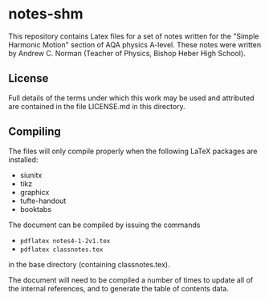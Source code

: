 notes-shm
=========

This repository contains Latex files for a set of notes written 
for the "Simple Harmonic Motion" section of AQA physics A-level.
These notes were written by Andrew C. Norman (Teacher of Physics, 
Bishop Heber High School).

License
-------

Full details of the terms under which this work may be used and 
attributed are contained in the file LICENSE.md in this 
directory.

Compiling
---------

The files will only compile properly when the following
LaTeX packages are installed:
- siunitx
- tikz
- graphicx
- tufte-handout
- booktabs

The document can be compiled by issuing the commands
- `pdflatex notes4-1-2v1.tex`
- `pdflatex classnotes.tex`

in the base directory (containing classnotes.tex).

The document will need to be compiled a number of times to
update all of the internal references, and to generate the
table of contents data.
